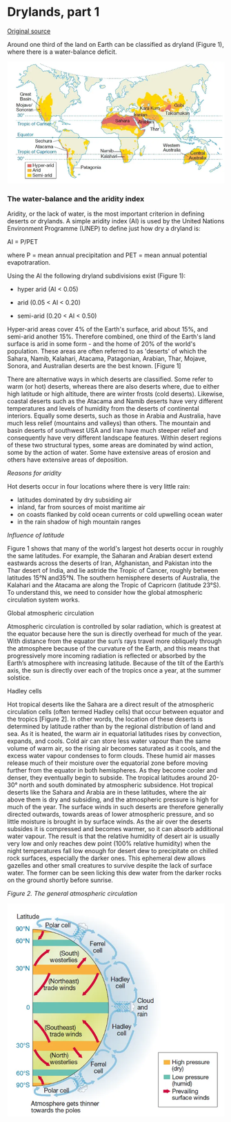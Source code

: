 # Drylands, part 1

[Original source](https://dredfern.substack.com/p/drylands)

Around one third of the land on Earth can be classified as dryland (Figure 1), where there is a water-balance deficit.

![image](.pix/location_of_deserts.webp)

### The water-balance and the aridity index

Aridity, or the lack of water, is the most important criterion in defining deserts or drylands. A simple aridity index (AI) is used by the United Nations Environment Programme (UNEP) to define just how dry a dryland is:

AI = P/PET

where P = mean annual precipitation and PET = mean annual potential evapotraration.

Using the AI the following dryland subdivisions exist (Figure 1):

- hyper arid (AI < 0.05)

- arid (0.05 < AI < 0.20)

- semi-arid (0.20 < AI < 0.50)

Hyper-arid areas cover 4% of the Earth's surface, arid about 15%, and semi-arid another 15%. Therefore combined,
one third of the Earth's land surface is arid in some form - and the home of 20% of the world's population. These areas are often referred to as &apos;deserts&apos; of which the Sahara, Namib, Kalahari, Atacama, Patagonian, Arabian, Thar, Mojave, Sonora, and Australian deserts are the best known. [Figure 1]

There are alternative ways in which deserts are classified. Some refer to warm (or hot) deserts, whereas there are also deserts where, due to either high latitude or high altitude, there are winter frosts (cold deserts). Likewise, coastal deserts such as the Atacama and Namib deserts have very different temperatures and levels of humidity from the deserts of continental interiors. Equally some deserts, such as those in Arabia and Australia, have much less relief (mountains and valleys) than others. The mountain and basin deserts of southwest USA and Iran have much steeper relief and consequently have very different landscape features. Within desert regions of these two structural types, some areas are dominated by wind action, some by the action of water. Some have extensive areas of erosion and others have extensive areas of deposition.


*Reasons for aridity*

Hot deserts occur in four locations where there is very little rain:

- latitudes dominated by dry subsiding air
- inland, far from sources of moist maritime air
- on coasts flanked by cold ocean currents or cold upwelling ocean water
- in the rain shadow of high mountain ranges

*Influence of latitude*

Figure 1 shows that many of the world's largest hot deserts occur in roughly the same latitudes. For example, the Saharan and Arabian desert extend eastwards across the deserts of Iran, Afghanistan, and Pakistan into the Thar desert of India, and lie astride the Tropic of Cancer, roughly between latitudes 15&deg;N and35&deg;N. The southern hemisphere deserts of Australia, the Kalahari and the Atacama are along the Tropic of Capricorn (latitude 23&deg;S). To understand this, we need to consider how the global atmospheric circulation system works.

Global atmospheric circulation

Atmospheric circulation is controlled by solar radiation, which is greatest at the equator because here the sun is directly overhead for much of the year. With distance from the equator the sun’s rays travel more obliquely through the atmosphere because of the curvature of the Earth, and this means that progressively more incoming radiation is reflected or absorbed by the Earth’s atmosphere with increasing latitude. Because of the tilt of the Earth’s axis, the sun is directly over each of the tropics once a year, at the summer solstice.

Hadley cells

Hot tropical deserts like the Sahara are a direct result of the atmospheric circulation cells (often termed Hadley cells) that occur between equator and the tropics [Figure 2]. In other words, the location of these deserts is determined by latitude rather than by the regional distribution of land and sea. As it is heated, the warm air in equatorial latitudes rises by convection, expands, and cools. Cold air can store less water vapour than the same volume of warm air, so the rising air becomes saturated as it cools, and the excess water vapour condenses to form clouds. These humid air masses release much of their moisture over the equatorial zone before moving further from the equator in both hemispheres. As they become cooler and denser, they eventually begin to subside. The tropical latitudes around 20-30&deg; north and south dominated by atmospheric subsidence. Hot tropical deserts like the Sahara and Arabia are in these latitudes, where the air above them is dry and subsiding, and the atmospheric pressure is high for much of the year. The surface winds in such deserts are therefore generally directed outwards, towards areas of lower atmospheric pressure, and so little moisture is brought in by surface winds. As the air over the deserts subsides it is compressed and becomes warmer, so it can absorb additional water vapour. The result is that the relative humidity of desert air is usually very low and only reaches dew point (100% relative humidity) when the night temperatures fall low enough for desert dew to precipitate on chilled rock surfaces, especially the darker ones. This ephemeral dew allows gazelles and other small creatures to survive despite the lack of surface water. The former can be seen licking this dew water from the darker rocks on the ground shortly before sunrise.

*Figure 2. The general atmospheric circulation*

![image](.pix/the_general_atmospheric_circulation.webp)

